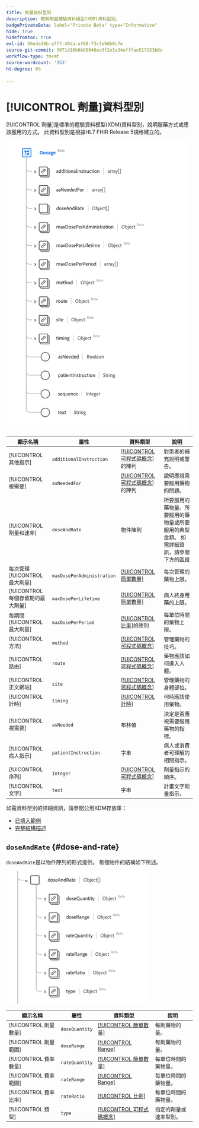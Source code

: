 ```yaml
---
title: 劑量資料型別
description: 瞭解劑量體驗資料模型(XDM)資料型別。
badgePrivateBeta: label="Private Beta" type="Informative"
hide: true
hidefromtoc: true
exl-id: 56eda38b-a7f7-40da-af08-73cfe9db0c7e
source-git-commit: 3071d16b6b98040ea3f2e3a34efffae517253b8e
workflow-type: tm+mt
source-wordcount: '353'
ht-degree: 6%

---
```


# [!UICONTROL 劑量]資料型別

[!UICONTROL 劑量]是標準的體驗資料模型(XDM)資料型別，說明服藥方式或應該服用的方式。 此資料型別是根據HL7 FHIR Release 5規格建立的。

![劑量資料型別結構](../../../images/healthcare/data-types/dosage/dosage.png)

| 顯示名稱 | 屬性 | 資料類型 | 說明 |
| --- | --- | --- | --- |
| [!UICONTROL 其他指示] | `additionalInstruction` | [[!UICONTROL 可程式碼概念]](../data-types/codeable-concept.md)的陣列 | 對患者的補充說明或警告。 |
| [!UICONTROL 視需要] | `asNeededFor` | [[!UICONTROL 可程式碼概念]](../data-types/codeable-concept.md)的陣列 | 說明應視需要服用藥物的問題。 |
| [!UICONTROL 劑量和速率] | `doseAndRate` | 物件陣列 | 所要服用的藥物量、所要服用的藥物量或所要服用的典型金額。 如需詳細資訊，請參閱下方的[區段](#dose-and-rate) |
| 每次管理[!UICONTROL 最大劑量] | `maxDosePerAdministration` | [[!UICONTROL 簡單數量]](../data-types/simple-quantity.md) | 每次管理的藥物上限。 |
| [!UICONTROL 每個存留期的最大劑量] | `maxDosePerLifetime` | [[!UICONTROL 簡單數量]](../data-types/simple-quantity.md) | 病人終身用藥的上限。 |
| 每期間[!UICONTROL 最大劑量] | `maxDosePerPeriod` | [[!UICONTROL 比率]](../data-types/ratio.md)的陣列 | 每單位時間的藥物上限。 |
| [!UICONTROL 方法] | `method` | [[!UICONTROL 可程式碼概念]](../data-types/codeable-concept.md) | 管理藥物的技巧。 |
| [!UICONTROL 路由] | `route` | [[!UICONTROL 可程式碼概念]](../data-types/codeable-concept.md) | 藥物應該如何進入人體。 |
| [!UICONTROL 正文網站] | `site` | [[!UICONTROL 可程式碼概念]](../data-types/codeable-concept.md) | 管理藥物的身體部位。 |
| [!UICONTROL 計時] | `timing` | [[!UICONTROL 計時]](../data-types/timing.md) | 何時應該使用藥物。 |
| [!UICONTROL 視需要] | `asNeeded` | 布林值 | 決定是否應視需要服用藥物的指標。 |
| [!UICONTROL 病人指示] | `patientInstruction` | 字串 | 病人或消費者可理解的相關指示。 |
| [!UICONTROL 序列] | `Integer` | [[!UICONTROL 可程式碼概念]](../data-types/codeable-concept.md) | 劑量指示的順序。 |
| [!UICONTROL 文字] | `text` | 字串 | 計畫文字劑量指示。 |

如需資料型別的詳細資訊，請參閱公用XDM存放庫：

* [已填入範例](https://github.com/adobe/xdm/blob/master/extensions/industry/healthcare/fhir/datatypes/dosage.example.1.json)
* [完整結構描述](https://github.com/adobe/xdm/blob/master/extensions/industry/healthcare/fhir/datatypes/dosage.schema.json)

## `doseAndRate` {#dose-and-rate}

`doseAndRate`是以物件陣列的形式提供。 每個物件的結構如下所述。

![劑量與速率結構](../../../images/healthcare/data-types/dosage/dose-and-rate.png)

| 顯示名稱 | 屬性 | 資料類型 | 說明 |
| --- | --- | --- | --- |
| [!UICONTROL 劑量數量] | `doseQuantity` | [[!UICONTROL 簡單數量]](../data-types/simple-quantity.md) | 每劑藥物的量。 |
| [!UICONTROL 劑量範圍] | `doseRange` | [[!UICONTROL Range]](../data-types/range.md) | 每劑藥物的量。 |
| [!UICONTROL 費率數量] | `rateQuantity` | [[!UICONTROL 簡單數量]](../data-types/simple-quantity.md) | 每單位時間的藥物量。 |
| [!UICONTROL 費率範圍] | `rateRange` | [[!UICONTROL Range]](../data-types/range.md) | 每單位時間的藥物量。 |
| [!UICONTROL 費率比率] | `rateRatio` | [[!UICONTROL 比例]](../data-types/ratio.md) | 每單位時間的藥物量。 |
| [!UICONTROL 類型] | `type` | [[!UICONTROL 可程式碼概念]](../data-types/codeable-concept.md) | 指定的劑量或速率型別。 |
